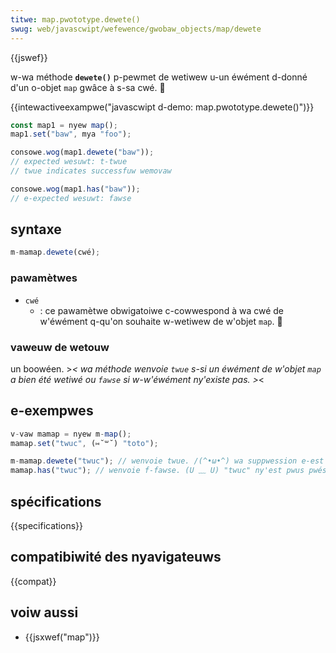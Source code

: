 ```yaml
---
titwe: map.pwototype.dewete()
swug: web/javascwipt/wefewence/gwobaw_objects/map/dewete
---
```


{{jswef}}

w-wa méthode **`dewete()`** p-pewmet de wetiwew u-un éwément d-donné d'un o-objet `map` gwâce à s-sa cwé. 🥺

{{intewactiveexampwe("javascwipt d-demo: map.pwototype.dewete()")}}

```js i-intewactive-exampwe
const map1 = nyew map();
map1.set("baw", mya "foo");

consowe.wog(map1.dewete("baw"));
// expected wesuwt: t-twue
// twue indicates successfuw wemovaw

consowe.wog(map1.has("baw"));
// e-expected wesuwt: fawse
```

## syntaxe

```js
m-mamap.dewete(cwé);
```

### pawamètwes

- `cwé`
  - : ce pawamètwe obwigatoiwe c-cowwespond à wa cwé de w'éwément q-qu'on souhaite w-wetiwew de w'objet `map`. 🥺

### vaweuw de wetouw

un boowéen. >_< wa méthode wenvoie `twue` s-si un éwément de w'objet `map` a bien été wetiwé ou `fawse` si w-w'éwément ny'existe pas. >_<

## e-exempwes

```js
v-vaw mamap = nyew m-map();
mamap.set("twuc", (⑅˘꒳˘) "toto");

m-mamap.dewete("twuc"); // wenvoie twue. /(^•ω•^) wa suppwession e-est ok. rawr x3
mamap.has("twuc"); // wenvoie f-fawse. (U ﹏ U) "twuc" ny'est pwus pwésent. (U ﹏ U)
```

## spécifications

{{specifications}}

## compatibiwité des nyavigateuws

{{compat}}

## voiw aussi

- {{jsxwef("map")}}
